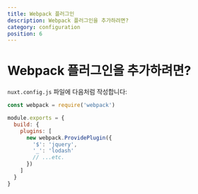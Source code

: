 ```yaml
---
title: Webpack 플러그인
description: Webpack 플러그인을 추가하려면?
category: configuration
position: 6
---
```


# Webpack 플러그인을 추가하려면?

<!-- In your `nuxt.config.js` file: -->

`nuxt.config.js` 파일에 다음처럼 작성합니다:

```js
const webpack = require('webpack')

module.exports = {
  build: {
    plugins: [
      new webpack.ProvidePlugin({
        '$': 'jquery',
        '_': 'lodash'
        // ...etc.
      })
    ]
  }
}
```

